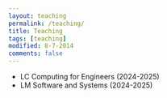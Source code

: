 ```yaml
---
layout: teaching
permalink: /teaching/
title: Teaching
tags: [teaching]
modified: 8-7-2014
comments: false
---
```



* LC Computing for Engineers (2024-2025)
* LM Software and Systems (2024-2025)



